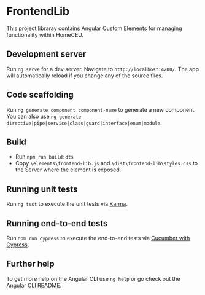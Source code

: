 # FrontendLib

This project libraray contains Angular Custom Elements for managing functionality within HomeCEU.

## Development server

Run `ng serve` for a dev server. Navigate to `http://localhost:4200/`. The app will automatically reload if you change any of the source files.

## Code scaffolding

Run `ng generate component component-name` to generate a new component. You can also use `ng generate directive|pipe|service|class|guard|interface|enum|module`.

## Build

- Run `npm run build:dts`
- Copy `\elements\frontend-lib.js` and `\dist\frontend-lib\styles.css` to the Server where the element is exposed.

## Running unit tests

Run `ng test` to execute the unit tests via [Karma](https://karma-runner.github.io).

## Running end-to-end tests

Run `npm run cypress` to execute the end-to-end tests via [Cucumber with Cypress](https://www.npmjs.com/package/cypress-cucumber-preprocessor).

## Further help

To get more help on the Angular CLI use `ng help` or go check out the [Angular CLI README](https://github.com/angular/angular-cli/blob/master/README.md).
